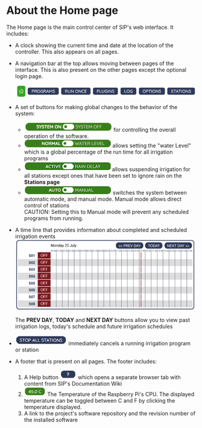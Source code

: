 # About the Home page

The Home page is the main control center of SIP's web interface. It includes:

-   A clock showing the current time and date at the location of the controller. This also appears on all pages.
-   A navigation bar at the top allows moving between pages of the interface. This is also present on the other pages except the optional login page.

    ![](./images/nav-bar.png)


-   A set of buttons for making global changes to the behavior of the system:
    -   ![](./images/system.png) for controlling the overall operation of the software.
    -   ![](./images/water-level.png) allows setting the "water Level" which is a global percentage of the run time for all irrigation programs
    -   ![](./images/rain-delay.png) allows suspending irrigation for all stations except ones that have been set to ignore rain on the **Stations page**
    -   ![](./images/manual.png) switches the system between automatic mode, and manual mode. Manual mode allows direct control of stations  
        CAUTION: Setting this to Manual mode will prevent any scheduled programs from running.

-   A time line that provides information about completed and scheduled irrigation events ![](./images/timeline.png)

    The **PREV DAY**, **TODAY** and **NEXT DAY** buttons allow you to view past irrigation logs, today's schedule and future irrigation schedules


-   ![](./images/stop-all.png) immediately cancels a running irrigation program or station

-   A footer that is present on all pages. The footer includes:
    1.  A Help button ![](./images/help_button.png) which opens a separate browser tab with content from SIP's Documentation Wiki
    2.  ![](./images/temperature.png) The Temperature of the Raspberry Pi's CPU. The displayed temperature can be toggled between C and F by clicking the temperature displayed.
    3.  A link to the project's software repository and the revision number of the installed software

